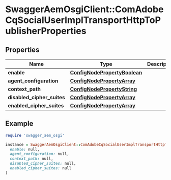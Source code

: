 # SwaggerAemOsgiClient::ComAdobeCqSocialUserImplTransportHttpToPublisherProperties

## Properties

| Name | Type | Description | Notes |
| ---- | ---- | ----------- | ----- |
| **enable** | [**ConfigNodePropertyBoolean**](ConfigNodePropertyBoolean.md) |  | [optional] |
| **agent_configuration** | [**ConfigNodePropertyArray**](ConfigNodePropertyArray.md) |  | [optional] |
| **context_path** | [**ConfigNodePropertyString**](ConfigNodePropertyString.md) |  | [optional] |
| **disabled_cipher_suites** | [**ConfigNodePropertyArray**](ConfigNodePropertyArray.md) |  | [optional] |
| **enabled_cipher_suites** | [**ConfigNodePropertyArray**](ConfigNodePropertyArray.md) |  | [optional] |

## Example

```ruby
require 'swagger_aem_osgi'

instance = SwaggerAemOsgiClient::ComAdobeCqSocialUserImplTransportHttpToPublisherProperties.new(
  enable: null,
  agent_configuration: null,
  context_path: null,
  disabled_cipher_suites: null,
  enabled_cipher_suites: null
)
```

